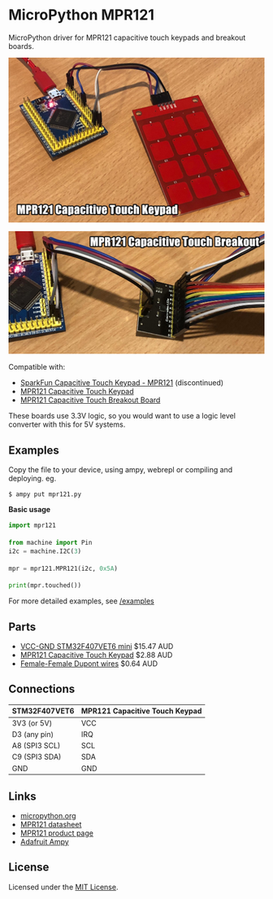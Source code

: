# MicroPython MPR121

MicroPython driver for MPR121 capacitive touch keypads and breakout boards.

![demo](docs/demo.jpg)

![demo](docs/demo2.jpg)

Compatible with:
* [SparkFun Capacitive Touch Keypad - MPR121](https://www.sparkfun.com/products/12017) (discontinued)
* [MPR121 Capacitive Touch Keypad](https://www.aliexpress.com/item/MPR121-capacitive-touch-sensor-module-sensor-keys-keyboard-keys-for-arduino/32810655083.html)
* [MPR121 Capacitive Touch Breakout Board](https://www.aliexpress.com/item/MPR121-Breakout-V12-Capacitive-Touch-Sensor-Controller-Module-I2C-keyboard/32820571887.html)

These boards use 3.3V logic, so you would want to use a logic level converter with this for 5V systems.

## Examples

Copy the file to your device, using ampy, webrepl or compiling and deploying. eg.

```
$ ampy put mpr121.py
```

**Basic usage**

```python
import mpr121

from machine import Pin
i2c = machine.I2C(3)

mpr = mpr121.MPR121(i2c, 0x5A)

print(mpr.touched())
```

For more detailed examples, see [/examples](/examples)

## Parts

* [VCC-GND STM32F407VET6 mini](https://www.aliexpress.com/item/STM32F407VET6-Mini-version-of-the-core-board-STM32-minimum-system-version/32709285751.html) $15.47 AUD
* [MPR121 Capacitive Touch Keypad](https://www.aliexpress.com/item/MPR121-capacitive-touch-sensor-module-sensor-keys-keyboard-keys-for-arduino/32810655083.html) $2.88 AUD
* [Female-Female Dupont wires](https://www.aliexpress.com/item/10pcs-10cm-2-54mm-1p-1p-Pin-Male-to-Male-Color-Breadboard-Cable-Jump-Wire-Jumper/32636873838.html) $0.64 AUD

## Connections

STM32F407VET6 | MPR121 Capacitive Touch Keypad
------------- | -----------------
3V3 (or 5V)   | VCC
D3 (any pin)  | IRQ
A8 (SPI3 SCL) | SCL
C9 (SPI3 SDA) | SDA
GND           | GND

## Links

* [micropython.org](http://micropython.org)
* [MPR121 datasheet](http://micropython.org/resources/datasheets/MPR121.pdf)
* [MPR121 product page](https://www.nxp.com/products/no-longer-manufactured/proximity-capacitive-touch-sensor-controller:MPR121)
* [Adafruit Ampy](https://learn.adafruit.com/micropython-basics-load-files-and-run-code/install-ampy)

## License

Licensed under the [MIT License](http://opensource.org/licenses/MIT).
